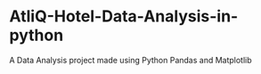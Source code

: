 # AtliQ-Hotel-Data-Analysis-in-python
 A Data Analysis project made using Python Pandas and Matplotlib
